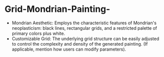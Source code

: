 # Grid-Mondrian-Painting- 
- Mondrian Aesthetic: Employs the characteristic features of Mondrian's neoplasticism: black lines, rectangular grids, and a restricted palette of primary colors plus white.
- Customizable Grid: The underlying grid structure can be easily adjusted to control the complexity and density of the generated painting. (If applicable, mention how users can modify parameters).
